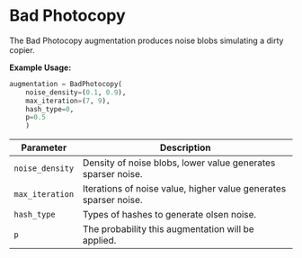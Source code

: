 # Bad Photocopy

The Bad Photocopy augmentation produces noise blobs simulating a dirty copier.

**Example Usage:**

```python
augmentation = BadPhotocopy(
	noise_density=(0.1, 0.9), 
	max_iteration=(7, 9), 
	hash_type=0, 
	p=0.5
	)
```

| Parameter | Description |
|---|---|
| `noise_density` | Density of noise blobs, lower value generates sparser noise. |
| `max_iteration` | Iterations of noise value, higher value generates sparser noise. |
| `hash_type` | Types of hashes to generate olsen noise. |
| `p` | The probability this augmentation will be applied. |
